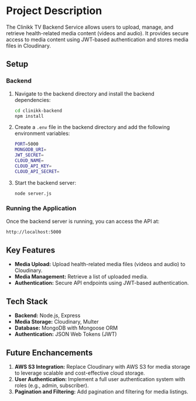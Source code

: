 # Project Description

The Clinikk TV Backend Service allows users to upload, manage, and retrieve health-related media content (videos and audio). It provides secure access to media content using JWT-based authentication and stores media files in Cloudinary.

## Setup

### Backend

1. Navigate to the backend directory and install the backend dependencies:

   ```sh
   cd clinikk-backend
   npm install
   ```

2. Create a `.env` file in the backend directory and add the following environment variables:

   ```sh
   PORT=5000
   MONGODB_URI=
   JWT_SECRET=
   CLOUD_NAME=
   CLOUD_API_KEY=
   CLOUD_API_SECRET=
   ```

3. Start the backend server:

   ```sh
   node server.js
   ```

### Running the Application

Once the backend server is running, you can access the API at:

   ```sh
   http://localhost:5000
   ```


## Key Features

- **Media Upload:** Upload health-related media files (videos and audio) to Cloudinary.
- **Media Management:** Retrieve a list of uploaded media.
- **Authentication:** Secure API endpoints using JWT-based authentication.


## Tech Stack

- **Backend:** Node.js, Express
- **Media Storage:** Cloudinary, Multer
- **Database:** MongoDB with Mongoose ORM
- **Authentication:** JSON Web Tokens (JWT)

## Future Enchancements

1. **AWS S3 Integration:** Replace Cloudinary with AWS S3 for media storage to leverage scalable and cost-effective cloud storage.
2. **User Authentication:** Implement a full user authentication system with roles (e.g., admin, subscriber).
3. **Pagination and Filtering:** Add pagination and filtering for media listings.
